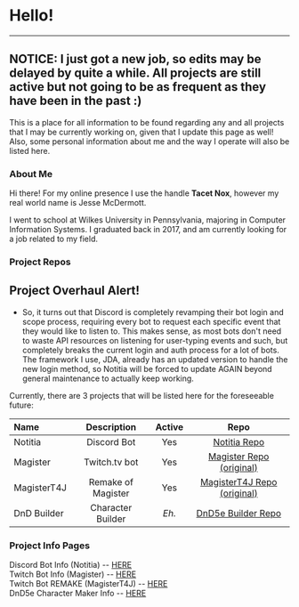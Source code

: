# Hello!
* * *

## NOTICE: I just got a new job, so edits may be delayed by quite a while. All projects are still active but not going to be as frequent as they have been in the past :)


This is a place for all information to be found regarding any and all projects that I may be currently working on, given that I update this page as well! Also, some personal information about me and the way I operate will also be listed here.

### About Me

Hi there!
For my online presence I use the handle **Tacet Nox**, however my real world name is Jesse McDermott.

I went to school at Wilkes University in Pennsylvania, majoring in Computer Information Systems.
I graduated back in 2017, and am currently looking for a job related to my field.



### Project Repos

## Project Overhaul Alert!
- So, it turns out that Discord is completely revamping their bot login and scope process, requiring every bot to request each specific event that they would like to listen to. This makes sense, as most bots don't need to waste API resources on listening for user-typing events and such, but completely breaks the current login and auth process for a lot of bots. The framework I use, JDA, already has an updated version to handle the new login method, so Notitia will be forced to update AGAIN beyond general maintenance to actually keep working.

Currently, there are 3 projects that will be listed here for the foreseeable future:

|     Name     | Description        | Active | Repo |
|:-------------|:------------------:|:------:|:----:|
| Notitia      | Discord Bot        | Yes    |    <a href="https://github.com/TacetNoxPavor/Notitia">Notitia Repo</a> |
| Magister     | Twitch.tv bot      | Yes    | <a href="https://github.com/TacetNoxPavor/Magister">Magister Repo (original)</a> |
| MagisterT4J  | Remake of Magister | Yes    | <a href="https://github.com/TacetNoxPavor/MagisterT4J">MagisterT4J Repo (original)</a> |
| DnD Builder  | Character Builder  | *Eh.*  | <a href="https://github.com/TacetNoxPavor/DnD5e-Character-Builder">DnD5e Builder Repo</a> |

### Project Info Pages

Discord Bot Info (Notitia) -- [HERE](./Projects/Notitia.md)  
Twitch Bot Info (Magister) -- [HERE](./Projects/Magister.md)  
Twitch Bot REMAKE (MagisterT4J) -- [HERE](./Projects/MagisterT4J.md)  
DnD5e Character Maker Info -- [HERE](./Projects/DnD-Builder.md)  
